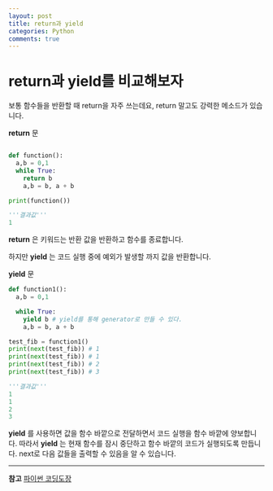 ```yaml
---
layout: post
title: return과 yield
categories: Python
comments: true
---
```


# return과 yield를 비교해보자


보통 함수들을 반환할 때 return을 자주 쓰는데요, return 말고도 강력한 메소드가 있습니다.


__return__ 문
~~~python

def function():
  a,b = 0,1
  while True:
    return b
    a,b = b, a + b

print(function())

'''결과값'''
1
~~~

__return__ 은 키워드는 반환 값을 반환하고 함수를 종료합니다.

하지만 __yield__ 는 코드 실행 중에 예외가 발생할 까지 값을 반환합니다.

__yield__ 문

~~~Python
def function1():
  a,b = 0,1

  while True:
    yield b # yield를 통해 generator로 만들 수 있다.
    a,b = b, a + b

test_fib = function1()
print(next(test_fib)) # 1
print(next(test_fib)) # 1
print(next(test_fib)) # 2
print(next(test_fib)) # 3

'''결과값'''
1
1
2
3
~~~

__yield__ 를 사용하면 값을 함수 바깥으로 전달하면서 코드 실행을 함수 바깥에 양보합니다. 따라서 __yield__ 는 현재 함수를 잠시 중단하고 함수 바깥의 코드가 실행되도록 만듭니다.
next로 다음 값들을 출력할 수 있음을 알 수 있습니다.


---
__참고__
[파이썬 코딩도장](https://dojang.io/mod/page/view.php?id=2412)

